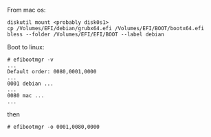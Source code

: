 From mac os:
```
diskutil mount <probably disk0s1>
cp /Volumes/EFI/debian/grubx64.efi /Volumes/EFI/BOOT/bootx64.efi
bless --folder /Volumes/EFI/EFI/BOOT --label debian
```

Boot to linux:
```
# efibootmgr -v
...
Default order: 0080,0001,0000
...
0001 debian ...
...
0080 mac ...
...
```

then
```
# efibootmgr -o 0001,0080,0000
```

